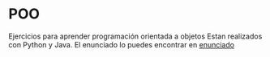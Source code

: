 # POO
Ejercicios para aprender programación orientada a objetos
Estan realizados con Python y Java.
El enunciado lo puedes encontrar en [enunciado](https://github.com/aamerino/POO/blob/master/ejercicios%20POO.md)
